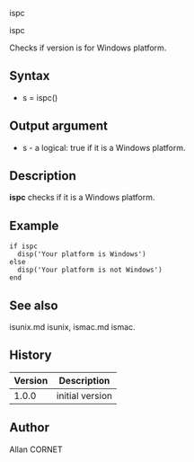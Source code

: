 



ispc


ispc

Checks if version is for Windows platform.

## Syntax

- s = ispc()

## Output argument

 - s - a logical: true if it is a Windows platform.

## Description


  <p><b>ispc</b> checks if it is a Windows platform.</p>


## Example

```Nelson
if ispc
  disp('Your platform is Windows')
else
  disp('Your platform is not Windows')
end
```

## See also

isunix.md isunix, ismac.md ismac.
## History

|Version|Description|
|------|------|
|1.0.0|initial version|


## Author

Allan CORNET



